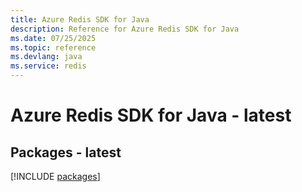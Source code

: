 ```yaml
---
title: Azure Redis SDK for Java
description: Reference for Azure Redis SDK for Java
ms.date: 07/25/2025
ms.topic: reference
ms.devlang: java
ms.service: redis
---
```

# Azure Redis SDK for Java - latest
## Packages - latest
[!INCLUDE [packages](redis-index.md)]